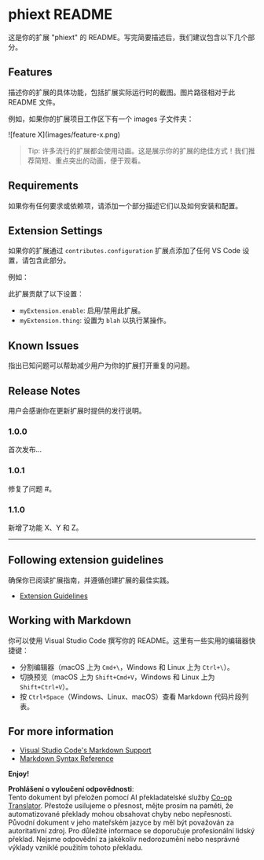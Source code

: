 <!--
CO_OP_TRANSLATOR_METADATA:
{
  "original_hash": "63e2d8f5b452d7842ae393f19ad812c5",
  "translation_date": "2025-05-09T05:30:15+00:00",
  "source_file": "code/09.UpdateSamples/Aug/vscode/phiext/README.md",
  "language_code": "cs"
}
-->
# phiext README

这是你的扩展 "phiext" 的 README。写完简要描述后，我们建议包含以下几个部分。

## Features

描述你的扩展的具体功能，包括扩展实际运行时的截图。图片路径相对于此 README 文件。

例如，如果你的扩展项目工作区下有一个 images 子文件夹：

\!\[feature X\]\(images/feature-x.png\)

> Tip: 许多流行的扩展都会使用动画。这是展示你的扩展的绝佳方式！我们推荐简短、重点突出的动画，便于观看。

## Requirements

如果你有任何要求或依赖项，请添加一个部分描述它们以及如何安装和配置。

## Extension Settings

如果你的扩展通过 `contributes.configuration` 扩展点添加了任何 VS Code 设置，请包含此部分。

例如：

此扩展贡献了以下设置：

* `myExtension.enable`: 启用/禁用此扩展。
* `myExtension.thing`: 设置为 `blah` 以执行某操作。

## Known Issues

指出已知问题可以帮助减少用户为你的扩展打开重复的问题。

## Release Notes

用户会感谢你在更新扩展时提供的发行说明。

### 1.0.0

首次发布...

### 1.0.1

修复了问题 #。

### 1.1.0

新增了功能 X、Y 和 Z。

---

## Following extension guidelines

确保你已阅读扩展指南，并遵循创建扩展的最佳实践。

* [Extension Guidelines](https://code.visualstudio.com/api/references/extension-guidelines)

## Working with Markdown

你可以使用 Visual Studio Code 撰写你的 README。这里有一些实用的编辑器快捷键：

* 分割编辑器（macOS 上为 `Cmd+\`，Windows 和 Linux 上为 `Ctrl+\`）。
* 切换预览（macOS 上为 `Shift+Cmd+V`，Windows 和 Linux 上为 `Shift+Ctrl+V`）。
* 按 `Ctrl+Space`（Windows、Linux、macOS）查看 Markdown 代码片段列表。

## For more information

* [Visual Studio Code's Markdown Support](http://code.visualstudio.com/docs/languages/markdown)
* [Markdown Syntax Reference](https://help.github.com/articles/markdown-basics/)

**Enjoy!**

**Prohlášení o vyloučení odpovědnosti**:  
Tento dokument byl přeložen pomocí AI překladatelské služby [Co-op Translator](https://github.com/Azure/co-op-translator). Přestože usilujeme o přesnost, mějte prosím na paměti, že automatizované překlady mohou obsahovat chyby nebo nepřesnosti. Původní dokument v jeho mateřském jazyce by měl být považován za autoritativní zdroj. Pro důležité informace se doporučuje profesionální lidský překlad. Nejsme odpovědní za jakékoliv nedorozumění nebo nesprávné výklady vzniklé použitím tohoto překladu.